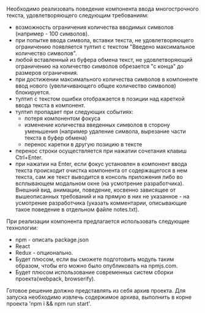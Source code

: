 Необходимо реализовать поведение компонента ввода многострочного текста, удовлетворяющего следующим требованиям:
* возможность ограничения количества вводимых символов (например - 100 символов).
* при попытке ввода символа, вставки текста, не удовлетворяющего ограничению появляется тултип с текстом "Введено максимальное количество символов".
* любой вставленный из буфера обмена текст, не удовлетворяющий ограничению на количество символов обрезается "с конца" до размеров ограничения.
* при достижении максимального количества символов в компоненте ввод нового (увеличивающего общее количество символов) блокируется.
* тултип с текстом ошибки отображается в позиции над кареткой ввода текста в компонент.
* тултип пропадает при следующих событиях:
  * потеря компонентом фокуса
  * изменение количества введенных символов в сторону уменьшения (например удаление символа, вырезание части текста в буфер обмена)
  * перенос каретки в другую позицию в тексте
* перенос строки осуществляется при нажатии сочетания клавиш Ctrl+Enter.
* при нажатии на Enter, если фокус установлен в компонент ввода текста происходит очистка компонента от содержащегося в нем текста, сам же текст выводится в консоль приложения либо во всплывающем модальном окне (на усмотрение разработчика).
Внешний вид, анимации, поведение, косвенно зависящее от вышеописанных требований
и на прямую в них не указанное - на усмотрение разработчика
(указать комментарии, описывающие такое поведение в отдельном файле notes.txt).

При реализации компонента предлагается использовать следующие технологии:
* npm - описать package.json
* React
* Redux - опционально.
* Будет плюсом, если вы сможете подготовить модуль таким образом, чтобы его можно было опубликовать на npmjs.com.
* Будет плюсом использование современных систем сборки проекта(webpack, browserify).

Готовое решение должно представлять из себя архив проекта.
Для запуска необходимо извлечь содержимое архива, выполнить в корне проекта 'npm i && npm run start'.
